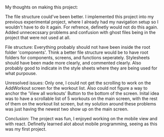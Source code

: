 My thoughts on making this project:

The file structure could've been better. I implemented this project into my previous experimental project, where I already had my navigation setup so I wouldn't have to do it again.
For refrence, definetly would not do this again. Added unnececssary problems and confusion with ghost files being in the project that were not used at all.

File structure:
Everything probably should not have been inside the root folder 'components'. Think a better file structure would be to have root folders for components, screens, and functions seperately.
Stylesheets should have been made more clearly, and commented clearly. Also probably good to indicate in the style sheets where they are being used for what purpouse.

Unresolved issues:
Only one, I could not get the scrolling to work on the AddWorkout screen for the workout list. Also could not figure a way to anchor the 'View all workouts' Button to the bottom of the screen.
Inital idea was to have a scrollable list of 5 workouts on the main screen, with the rest of them on the workout list screen, but my solution around these problems was just having the newest two
show up on the main screen.

Conclusion:
The project was fun, I enjoyed working on the mobile view and with react. Definetly learned alot about mobile programming, seeing as this was my first project.
